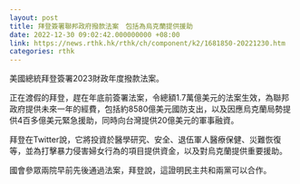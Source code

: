 ```yaml
---
layout: post
title: 拜登簽署聯邦政府撥款法案　包括為烏克蘭提供援助
date: 2022-12-30 09:02:42.000000000 +08:00
link: https://news.rthk.hk/rthk/ch/component/k2/1681850-20221230.htm
categories: rthk
---
```


美國總統拜登簽署2023財政年度撥款法案。

正在渡假的拜登，趕在年底前簽署法案，令總額1.7萬億美元的法案生效，為聯邦政府提供未來一年的經費，包括約8580億美元國防支出，以及因應烏克蘭局勢提供4百多億美元緊急援助，同時向台灣提供20億美元的軍事融資。

拜登在Twitter說，它將投資於醫學研究、安全、退伍軍人醫療保健、災難恢復等，並為打擊暴力侵害婦女行為的項目提供資金，以及對烏克蘭提供重要援助。

國會參眾兩院早前先後通過法案，拜登說，這證明民主共和兩黨可以合作。
